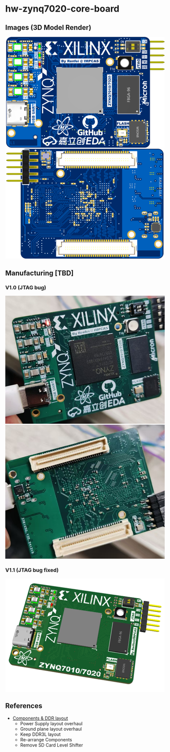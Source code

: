 # hw-zynq7020-core-board

## Images (3D Model Render)
![top](images/top.png)
![bottom](images/bottom.png)

## Manufacturing [TBD]
### V1.0 (JTAG bug)
![top](images/v1_top.jpg)
![bottom](images/v1_bottom.jpg)

### V1.1 (JTAG bug fixed)
![top](images/v1.1_3d_top.png)

## References
- [Components & DDR layout](https://oshwhub.com/z_star/zynq7020-core-board-and-various-rf-modules)
  - Power Supply layout overhaul
  - Ground plane layout overhaul
  - Keep DDR3L layout
  - Re-arrange Components
  - Remove SD Card Level Shifter

